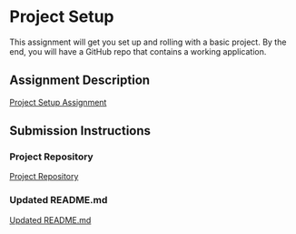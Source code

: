 # Project Setup
This assignment will get you set up and rolling with a basic project. By the end, you will have a GitHub repo that contains a working application.

## Assignment Description
[Project Setup Assignment](https://education.launchcode.org/liftoff/modules/assignments/project-setup)

## Submission Instructions

### Project Repository
[Project Repository](https://github.com/laurenharmon/LetsTryAngular)

### Updated README.md
[Updated README.md](https://github.com/laurenharmon/LetsTryAngular/blob/master/README.md)
